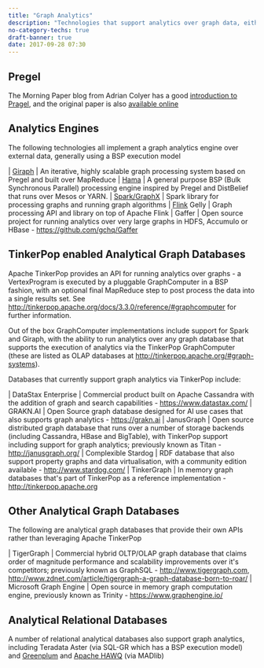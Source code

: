 ```yaml
---
title: "Graph Analytics"
description: "Technologies that support analytics over graph data, either as a processing platform over data stored elsewhere, or as an analytical database.  Unlike graph databases which work on individual records or small portions of the graph, graph analytics technologies specialise in running analytics that run over the entire graph database to generate aggregated results, identify data of interest, or to enrich the graph.  Processing is often bsaed on a BSP (Bulk Synchronous Processing) model made famous by Pregel, the model created by Google to run their PageRank algorithm."
no-category-techs: true
draft-banner: true
date: 2017-09-28 07:30
---
```

## Pregel

The Morning Paper blog from Adrian Colyer has a good [introduction to Pragel](https://blog.acolyer.org/2015/05/26/pregel-a-system-for-large-scale-graph-processing/), and the original paper is also [available online](http://www.dcs.bbk.ac.uk/~dell/teaching/cc/paper/sigmod10/p135-malewicz.pdf)

## Analytics Engines

The following technologies all implement a graph analytics engine over external data, generally using a BSP execution model

| [Giraph](/technologies/apache-giraph/) | An iterative, highly scalable graph processing system based on Pregel and built over MapReduce
| [Hama](/technologies/apache-hama/) | A general purpose BSP (Bulk Synchronous Parallel) processing engine inspired by Pregel and DistBelief that runs over Mesos or YARN.
| [Spark/GraphX](/technologies/apache-spark/graphx/) | Spark library for processing graphs and running graph algorithms
| [Flink](/technologies/apache-flink/) Gelly | Graph processing API and library on top of Apache Flink
| Gaffer | Open source project for running analytics over very large graphs in HDFS, Accumulo or HBase - <https://github.com/gchq/Gaffer>

## TinkerPop enabled Analytical Graph Databases

Apache TinkerPop provides an API for running analytics over graphs - a VertexProgram is executed by a pluggable GraphComputer in a BSP fashion, with an optional final MapReduce step to post process the data into a single results set.  See <http://tinkerpop.apache.org/docs/3.3.0/reference/#graphcomputer> for further information.

Out of the box GraphComputer implementations include support for Spark and Giraph, with the ability to run analytics over any graph database that supports the execution of analytics via the TinkerPop GraphComputer (these are listed as OLAP databases at <http://tinkerpop.apache.org/#graph-systems>).

Databases that currently support graph analytics via TinkerPop include:

| DataStax Enterprise | Commercial product built on Apache Cassandra with the addition of graph and search capabilities - <https://www.datastax.com/>
| GRAKN.AI | Open Source graph database designed for AI use cases that also supports graph analytics - <https://grakn.ai>
| JanusGraph | Open source distributed graph database that runs over a number of storage backends (including Cassandra, HBase and BigTable), with TinkerPop support including support for graph analytics; previously known as Titan - <http://janusgraph.org/>
| Complexible Stardog | RDF database that also support property graphs and data virtualisation, with a community edition available - <http://www.stardog.com/>
| TinkerGraph | In memory graph databases that's part of TinkerPop as a reference implementation - <http://tinkerpop.apache.org>

## Other Analytical Graph Databases

The following are analytical graph databases that provide their own APIs rather than leveraging Apache TinkerPop

| TigerGraph | Commercial hybrid OLTP/OLAP graph database that claims order of magnitude performance and scalability improvements over it's competitors; previously known as GraphSQL - <http://www.tigergraph.com>, <http://www.zdnet.com/article/tigergraph-a-graph-database-born-to-roar/>
| Microsoft Graph Engine | Open source in memory graph computation engine, previously known as Trinity - <https://www.graphengine.io/>

## Analytical Relational Databases

A number of relational analytical databases also support graph analytics, including Teradata Aster (via SQL-GR which has a BSP execution model) and [Greenplum](/technologies/greenplum/) and [Apache HAWQ](/technologies/apache-hawq/) (via MADlib)